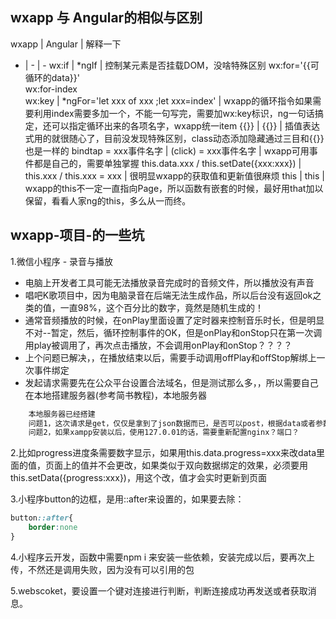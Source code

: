 ## wxapp 与 Angular的相似与区别

wxapp | Angular | 解释一下
- | - | -
wx:if | \*ngIf | 控制某元素是否挂载DOM，没啥特殊区别
wx:for='{{可循环的data}}'<br>wx:for-index<br>wx:key | \*ngFor='let xxx of xxx ;let xxx=index' | wxapp的循环指令如果需要利用index需要多加一个，不能一句写完，需要加wx:key标识，ng一句话搞定，还可以指定循环出来的各项名字，wxapp统一item 
{{}} | {{}} | 插值表达式用的就很随心了，目前没发现特殊区别，class动态添加隐藏通过三目和{{}}也是一样的
bindtap = xxx事件名字 | (click) = xxx事件名字 | wxapp可用事件都是自己的，需要单独掌握
this.data.xxx / this.setDate({xxx:xxx}) | this.xxx / this.xxx = xxx | 很明显wxapp的获取值和更新值很麻烦
this | this | wxapp的this不一定一直指向Page，所以函数有嵌套的时候，最好用that加以保留，看看人家ng的this，多么从一而终。

## wxapp-项目-的一些坑
1.微信小程序 - 录音与播放
  - 电脑上开发者工具可能无法播放录音完成时的音频文件，所以播放没有声音
  - 唱吧K歌项目中，因为电脑录音在后端无法生成作品，所以后台没有返回ok之类的值，一直98%，这个百分比的数字，竟然是随机生成的！
  - 通常音频播放的时候，在onPlay里面设置了定时器来控制音乐时长，但是明显不对--暂定，然后，循环控制事件的OK，但是onPlay和onStop只在第一次调用play被调用了，再次点击播放，不会调用onPlay和onStop？？？？
  - 上个问题已解决，，在播放结束以后，需要手动调用offPlay和offStop解绑上一次事件绑定
  - 发起请求需要先在公众平台设置合法域名，但是测试那么多，，所以需要自己在本地搭建服务器(参考简书教程)，本地服务器
```txt
	本地服务器已经搭建
	问题1，这次请求是get，仅仅是拿到了json数据而已，是否可以post，根据data或者参数拿到一些特定的数据(自己写PHP？不行，json-server只能运行json/js文件)
	问题2，如果xampp安装以后，使用127.0.01的话，需要重新配置nginx？端口？
```


2.比如progress进度条需要数字显示，如果用this.data.progress=xxx来改data里面的值，页面上的值并不会更改，如果类似于双向数据绑定的效果，必须要用this.setData({progress:xxx})，用这个改，值才会实时更新到页面

3.小程序button的边框，是用::after来设置的，如果要去除：
```css
button::after{
    border:none
}
```

4.小程序云开发，函数中需要npm i 来安装一些依赖，安装完成以后，要再次上传，不然还是调用失败，因为没有可以引用的包

5.webscoket，要设置一个键对连接进行判断，判断连接成功再发送或者获取消息。

